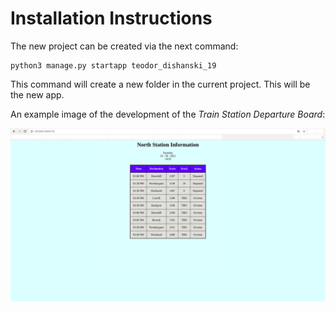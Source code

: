 # Installation Instructions

The new project can be created via the next command:

```
python3 manage.py startapp teodor_dishanski_19
```

This command will create a new folder in the current project. This will be the new app.

An example image of the development of the *Train Station Departure Board*:

<img src="images/Example_Table.png">
